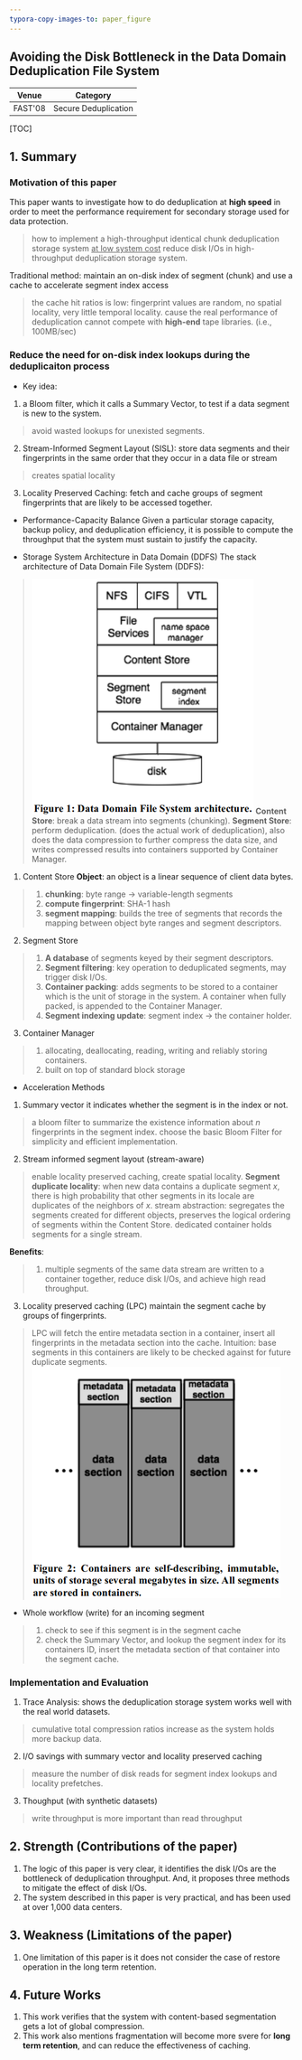 ```yaml
---
typora-copy-images-to: paper_figure
---
```

Avoiding the Disk Bottleneck in the Data Domain Deduplication File System
------------------------------------------
|  Venue  |       Category       |
| :-----: | :------------------: |
| FAST'08 | Secure Deduplication |
[TOC]

## 1. Summary
### Motivation of this paper
This paper wants to investigate how to do deduplication at **high speed** in order to meet the performance requirement for secondary storage used for data protection.
> how to implement a high-throughput identical chunk deduplication storage system <u>at low system cost</u> 
> reduce disk I/Os in high-throughput deduplication storage system.

Traditional method: maintain an on-disk index of segment (chunk) and use a cache to accelerate segment index access
> the cache hit ratios is low: fingerprint values are random, no spatial locality, very little temporal locality.
> cause the real performance of deduplication cannot compete with **high-end** tape libraries. (i.e., 100MB/sec)

### Reduce the need for on-disk index lookups during the deduplicaiton process
- Key idea: 
1. a Bloom filter, which it calls a Summary Vector, to test if a data segment is new to the system.
> avoid wasted lookups for unexisted segments.

2. Stream-Informed Segment Layout (SISL): store data segments and their fingerprints in the same order that they occur in a data file or stream
> creates spatial locality 

3. Locality Preserved Caching: fetch and cache groups of segment fingerprints that are likely to be accessed together.

- Performance-Capacity Balance
Given a particular storage capacity, backup policy, and deduplication efficiency, it is possible to compute the throughput that the system must sustain to justify the capacity.

- Storage System Architecture in Data Domain (DDFS)
The stack architecture of Data Domain File System (DDFS):
> ![1557642537365](paper_figure/1557642537365.png)
> **Content Store**: break a data stream into segments (chunking).
> **Segment Store**: perform deduplication. (does the actual work of deduplication), also does the data compression to further compress the data size, and writes compressed results into containers supported by Container Manager.

1. Content Store
**Object**: an object is a linear sequence of client data bytes. 
> 1. **chunking**: byte range $\rightarrow$ variable-length segments
> 2. **compute fingerprint**: SHA-1 hash 
> 3. **segment mapping**: builds the tree of segments that records the mapping between object byte ranges and segment descriptors.

2. Segment Store
> 1. **A database** of segments keyed by their segment descriptors.
> 2. **Segment filtering**: key operation to deduplicated segments, may trigger disk I/Os.
> 3. **Container packing**: adds segments to be stored to a container which is the unit of storage in the system. A container when fully packed, is appended to the Container Manager.
> 4. **Segment indexing update**: segment index $\rightarrow$ the container holder.

3. Container Manager
> 1. allocating, deallocating, reading, writing and reliably storing containers.
> 2. built on top of standard block storage

- Acceleration Methods
1. Summary vector
it indicates whether the segment is in the index or not.
> a bloom filter to summarize the existence information about $n$ fingerprints in the segment index. 
> choose the basic Bloom Filter for simplicity and efficient implementation.

2. Stream informed segment layout (stream-aware)
> enable locality preserved caching, create spatial locality. 
> **Segment duplicate locality**: when new data contains a duplicate segment $x$, there is high probability that other segments in its locale are duplicates of the neighbors of $x$.
> stream abstraction: segregates the segments created for different objects, preserves the logical ordering of segments within the Content Store.
> dedicated container holds segments for a single stream.

**Benefits**:
> 1. multiple segments of the same data stream are written to a container together, reduce disk I/Os, and achieve high read throughput. 

3. Locality preserved caching (LPC)
maintain the segment cache by groups of fingerprints.
> LPC will fetch the entire metadata section in a container, insert all fingerprints in the metadata section into the cache.
> Intuition: base segments in this containers are likely to be checked against for future duplicate segments.
> ![1557673345371](paper_figure/1557673345371.png)

- Whole workflow (write) 
for an incoming segment
> 1. check to see if this segment is in the segment cache
> 2. check the Summary Vector, and lookup the segment index for its containers ID, insert the metadata section of that container into the segment cache.

### Implementation and Evaluation
1. Trace Analysis: shows the deduplication storage system works well with the real world datasets.
> cumulative total compression ratios increase as the system holds more backup data. 

2. I/O savings with summary vector and locality preserved caching
> measure the number of disk reads for segment index lookups and locality prefetches.

3. Thoughput (with synthetic datasets)
> write throughput is more important than read throughput



## 2. Strength (Contributions of the paper)
1. The logic of this paper is very clear, it identifies the disk I/Os are the bottleneck of deduplication  throughput. And, it proposes three methods to mitigate the effect of disk I/Os.
2. The system described in this paper is very practical, and has been used at over 1,000 data centers.
## 3. Weakness (Limitations of the paper)
1. One limitation of this paper is it does not consider the case of restore operation in the long term retention.
## 4. Future Works
1. This work verifies that the system with content-based segmentation gets a lot of global compression.
2. This work also mentions fragmentation will become more svere for **long term retention**, and can reduce the effectiveness of caching.